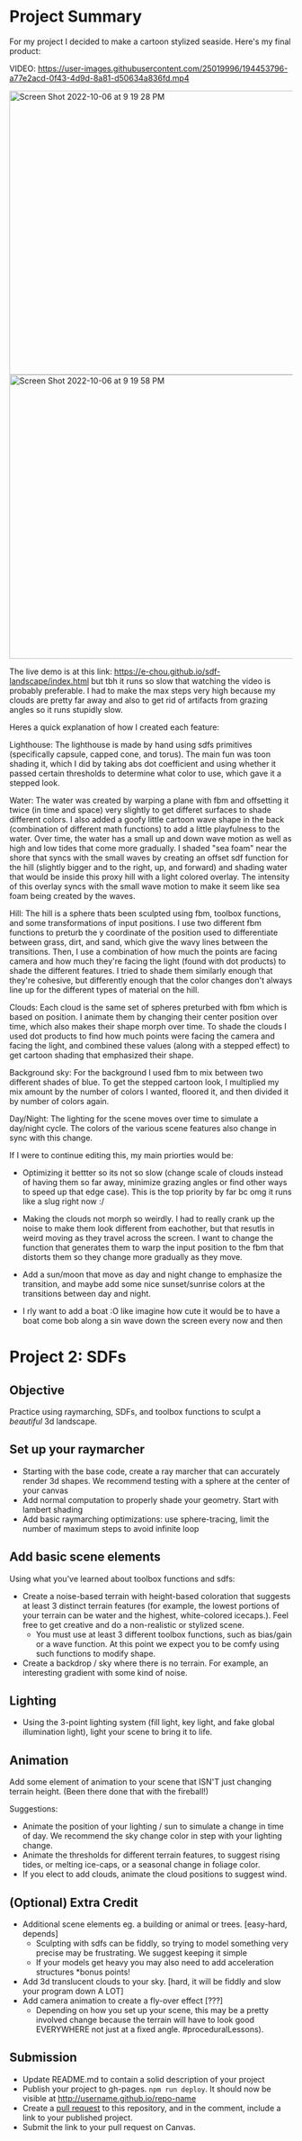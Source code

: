 # Project Summary
For my project I decided to make a cartoon stylized seaside. Here's my final product:

VIDEO: https://user-images.githubusercontent.com/25019996/194453796-a77e2acd-0f43-4d9d-8a81-d50634a836fd.mp4

<img width="505" alt="Screen Shot 2022-10-06 at 9 19 28 PM" src="https://user-images.githubusercontent.com/25019996/194453832-d3d65b6a-f9d7-48e9-94dd-bb50e7f1827a.png"><img width="505" alt="Screen Shot 2022-10-06 at 9 19 58 PM" src="https://user-images.githubusercontent.com/25019996/194453834-0c9b9dce-ec08-4710-97b9-f6221a46c752.png">

The live demo is at this link: https://e-chou.github.io/sdf-landscape/index.html 
but tbh it runs so slow that watching the video is probably preferable. I had to make the max steps very high because my clouds are pretty far away and also to get rid of artifacts from grazing angles so it runs stupidly slow.

Heres a quick explanation of how I created each feature:

Lighthouse: The lighthouse is made by hand using sdfs primitives (specifically capsule, capped cone, and torus). The main fun was toon shading it, which I did by taking abs dot coefficient and using whether it passed certain thresholds to determine what color to use, which gave it a stepped look.

Water: The water was created by warping a plane with fbm and offsetting it twice (in time and space) very slightly to get differet surfaces to shade different colors. I also added a goofy little cartoon wave shape in the back (combination of different math functions) to add a little playfulness to the water. Over time, the water has a small up and down wave motion as well as high and low tides that come more gradually. I shaded "sea foam" near the shore that syncs with the small waves by creating an offset sdf function for the hill (slightly bigger and to the right, up, and forward) and shading water that would be inside this proxy hill with a light colored overlay. The intensity of this overlay syncs with the small wave motion to make it seem like sea foam being created by the waves. 

Hill: The hill is a sphere thats been sculpted using fbm, toolbox functions, and some transformations of input positions. I use two different fbm functions to preturb the y coordinate of the position used to differentiate between grass, dirt, and sand, which give the wavy lines between the transitions. Then, I use a combination of how much the points are facing camera and how much they're facing the light (found with dot products) to shade the different features. I tried to shade them similarly enough that they're cohesive, but differently enough that the color changes don't always line up for the different types of material on the hill.

Clouds: Each cloud is the same set of spheres preturbed with fbm which is based on position. I animate them by changing their center position over time, which also makes their shape morph over time. To shade the clouds I used dot products to find how much points were facing the camera and facing the light, and combined these values (along with a stepped effect) to get cartoon shading that emphasized their shape. 

Background sky: For the background I used fbm to mix between two different shades of blue. To get the stepped cartoon look, I multiplied my mix amount by the number of colors I wanted, floored it, and then divided it by number of colors again.

Day/Night: The lighting for the scene moves over time to simulate a day/night cycle. The colors of the various scene features also change in sync with this change. 

If I were to continue editing this, my main priorties would be:

- Optimizing it bettter so its not so slow (change scale of clouds instead of having them so far away, minimize grazing angles or find other ways to speed up that edge case). This is the top priority by far bc omg it runs like a slug right now :/

- Making the clouds not morph so weirdly. I had to really crank up the noise to make them look different from eachother, but that resutls in weird moving as they travel across the screen. I want to change the function that generates them to warp the input position to the fbm that distorts them so they change more gradually as they move. 

- Add a sun/moon that move as day and night change to emphasize the transition, and maybe add some nice sunset/sunrise colors at the transitions between day and night.

- I rly want to add a boat :O like imagine how cute it would be to have a boat come bob along a sin wave down the screen every now and then 

# Project 2: SDFs

## Objective

Practice using raymarching, SDFs, and toolbox functions to sculpt a *beautiful* 3d landscape. 

## Set up your raymarcher

* Starting with the base code, create a ray marcher that can accurately render 3d shapes. We recommend testing with a sphere at the center of your canvas
* Add normal computation to properly shade your geometry. Start with lambert shading
* Add basic raymarching optimizations: use sphere-tracing, limit the number of maximum steps to avoid infinite loop

## Add basic scene elements

Using what you've learned about toolbox functions and sdfs:
* Create a noise-based terrain with height-based coloration that suggests at least 3 distinct terrain features (for example, the lowest portions of your terrain can be water and the highest, white-colored icecaps.). Feel free to get creative and do a non-realistic or stylized scene.
    * You must use at least 3 different toolbox functions, such as bias/gain or a wave function. At this point we expect you to be comfy using such functions to modify shape.
* Create a backdrop / sky where there is no terrain. For example, an interesting gradient with some kind of noise.

## Lighting

* Using the 3-point lighting system (fill light, key light, and fake global illumination light), light your scene to bring it to life.

## Animation
Add some element of animation to your scene that ISN'T just changing terrain height. (Been there done that with the fireball!)

Suggestions:
* Animate the position of your lighting / sun to simulate a change in time of day. We recommend the sky change color in step with your lighting change.
* Animate the thresholds for different terrain features, to suggest rising tides, or melting ice-caps, or a seasonal change in foliage color. 
* If you elect to add clouds, animate the cloud positions to suggest wind.

## (Optional) Extra Credit

* Additional scene elements eg. a building or animal or trees. [easy-hard, depends]
   * Sculpting with sdfs can be fiddly, so trying to model something very precise may be frustrating. We suggest keeping it simple
   * If your models get heavy you may also need to add acceleration structures *bonus points!
* Add 3d translucent clouds to your sky. [hard, it will be fiddly and slow your program down A LOT]
* Add camera animation to create a fly-over effect [???]
   * Depending on how you set up your scene, this may be a pretty involved change because the terrain will have to look good EVERYWHERE not just at a fixed angle. #proceduralLessons).

## Submission

- Update README.md to contain a solid description of your project
- Publish your project to gh-pages. `npm run deploy`. It should now be visible at http://username.github.io/repo-name
- Create a [pull request](https://help.github.com/articles/creating-a-pull-request/) to this repository, and in the comment, include a link to your published project.
- Submit the link to your pull request on Canvas.
